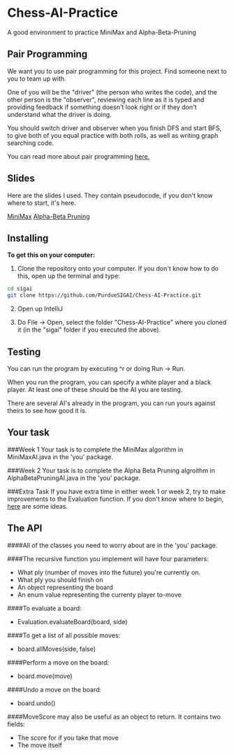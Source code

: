 # Chess-AI-Practice
A good environment to practice MiniMax and Alpha-Beta-Pruning

## Pair Programming
We want you to use pair programming for this project. Find someone next to you to team up with.

One of you will be the "driver" (the person who writes the code), and the other person is the "observer", reviewing each line as it is typed and providing feedback if something doesn't look right or if they don't understand what the driver is doing.

You should switch driver and observer when you finish DFS and start BFS, to give both of you equal practice with both rolls, as well as writing graph searching code.

You can read more about pair programming [here.](https://en.wikipedia.org/wiki/Pair_programming)

## Slides
Here are the slides I used. They contain pseudocode, if you don't know where to start, it's here. 

[MiniMax](https://docs.google.com/presentation/d/1rytUj8KX6VS1dtYSCM9JOWBLQWFK-GF5yfmocGmXNT0/edit?usp=sharing)
[Alpha-Beta Pruning](https://docs.google.com/presentation/d/1VRX5_HVNtHFApuWscfXN7uZ7udZq8vWyvenLz-gtONw/edit?usp=sharing)

## Installing
**To get this on your computer:**

1) Clone the repository onto your computer. If you don't know how to do this, open up the terminal and type:

```bash
cd sigai
git clone https://github.com/PurdueSIGAI/Chess-AI-Practice.git
```

2) Open up IntelliJ

3) Do File -> Open, select the folder "Chess-AI-Practice" where you cloned it (in the "sigai" folder if you executed the above).

## Testing
You can run the program by executing ^r or doing Run -> Run.

When you run the program, you can specify a white player and a black player. At least one of these should be the AI you are testing.

There are several AI's already in the program, you can run yours against theirs to see how good it is.

## Your task

###Week 1
Your task is to complete the MiniMax algorithm in MiniMaxAI.java in the 'you' package.

###Week 2
Your task is to complete the Alpha Beta Pruning algroithm in AlphaBetaPruningAI.java in the 'you' package.

###Extra Task
If you have extra time in either week 1 or week 2, try to make improvements to the Evaluation function. If you don't know where to begin, [here](https://chessprogramming.wikispaces.com/Evaluation) are some ideas.
## The API
####All of the classes you need to worry about are in the 'you' package.

####The recursive function you implement will have four parameters:
* What ply (number of moves into the future) you're currently on.
* What ply you should finish on
* An object representing the board
* An enum value representing the currenty player to-move

####To evaluate a board:
* Evaluation.evaluateBoard(board, side)

####To get a list of all possible moves:
* board.allMoves(side, false)

####Perform a move on the board:
* board.move(move)

####Undo a move on the board:
* board.undo()

####MoveScore may also be useful as an object to return. It contains two fields:
* The score for if you take that move
* The move itself
